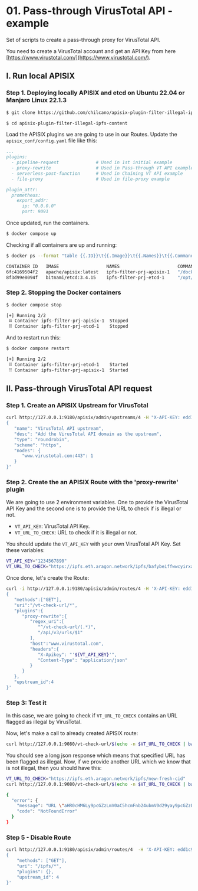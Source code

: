 # 01. Pass-through VirusTotal API - example

Set of scripts to create a pass-through proxy for VirusTotal API.

You need to create a VirusTotal account and get an API Key from here [https://www.virustotal.com/](https://www.virustotal.com/).

## I. Run local APISIX

### Step 1. Deploying locally APISIX and etcd on Ubuntu 22.04 or Manjaro Linux 22.1.3

```sh
$ git clone https://github.com/chilcano/apisix-plugin-filter-illegal-ipfs-content

$ cd apisix-plugin-filter-illegal-ipfs-content
```

Load the APISIX plugins we are going to use in our Routes. Update the `apisix_conf/config.yaml` file like this:
```yaml
...
plugins:
  - pipeline-request              # Used in 1st initial example
  - proxy-rewrite                 # Used in Pass-through VT API example
  - serverless-post-function      # Used in Chaining VT API example
  - file-proxy                    # Used in file-proxy example

plugin_attr:
  prometheus:
    export_addr:
      ip: "0.0.0.0"
      port: 9091
```

Once updated, run the containers.
```sh
$ docker compose up
```
Checking if all containers are up and running:
```sh
$ docker ps --format "table {{.ID}}\t{{.Image}}\t{{.Names}}\t{{.Command}}"

CONTAINER ID   IMAGE                  NAMES                      COMMAND
6fc4169504f2   apache/apisix:latest   ipfs-filter-prj-apisix-1   "/docker-entrypoint.…"
8f3d99e8094f   bitnami/etcd:3.4.15    ipfs-filter-prj-etcd-1     "/opt/bitnami/script…"
```

### Step 2. Stopping the Docker containers

```sh
$ docker compose stop

[+] Running 2/2
 ⠿ Container ipfs-filter-prj-apisix-1  Stopped                             10.9s
 ⠿ Container ipfs-filter-prj-etcd-1    Stopped                              0.4s
```

And to restart run this:
```sh
$ docker compose restart

[+] Running 2/2
 ⠿ Container ipfs-filter-prj-etcd-1    Started                             0.7s
 ⠿ Container ipfs-filter-prj-apisix-1  Started                             0.6s
```

## II. Pass-through VirusTotal API request


### Step 1. Create an APISIX Upstream for VirusTotal 

```sh
curl http://127.0.0.1:9180/apisix/admin/upstreams/4 -H "X-API-KEY: edd1c9f034335f136f87ad84b625c8f1" -X PUT -d '
{
   "name": "VirusTotal API upstream",
   "desc": "Add the VirusTotal API domain as the upstream",
   "type": "roundrobin",
   "scheme": "https",
   "nodes": {
      "www.virustotal.com:443": 1
   }
}'
```


### Step 2. Create the an APISIX Route with the 'proxy-rewrite' plugin

We are going to use 2 environment variables. One to provide the VirusTotal API Key and the second one is to provide the URL to check if is illegal or not.

- `VT_API_KEY`: VirusTotal API Key.
- `VT_URL_TO_CHECK`: URL to check if it is illegal or not.

You should update the `VT_API_KEY` with your own VirusTotal API Key. Set these variables:
```sh
VT_API_KEY="1234567890" 
VT_URL_TO_CHECK="https://ipfs.eth.aragon.network/ipfs/bafybeiffwwcyirxa2hmzq3mxsihjxltlaabxmpo2tjkoboaykemvh63qg4/alltheglory20_officeui.html"
```

Once done, let's create the Route:
```sh
curl -i http://127.0.0.1:9180/apisix/admin/routes/4 -H 'X-API-KEY: edd1c9f034335f136f87ad84b625c8f1' -X PUT -d '
{
   "methods":["GET"],
   "uri":"/vt-check-url/*",
   "plugins":{
      "proxy-rewrite":{
         "regex_uri":[
            "^/vt-check-url/(.*)",
            "/api/v3/urls/$1"
         ],
         "host":"www.virustotal.com",
         "headers":{
            "X-Apikey": "'${VT_API_KEY}'",
            "Content-Type": "application/json"
         }
      }
   },
   "upstream_id":4
}'
```

### Step 3: Test it

In this case, we are going to check if `VT_URL_TO_CHECK` contains an URL flagged as illegal by VirusTotal.

Now, let's make a call to already created APISIX route:
```sh
curl http://127.0.0.1:9080/vt-check-url/$(echo -n $VT_URL_TO_CHECK | base64 -w 0 | sed 's/=//g') -s | jq .
```

You should see a long json response which means that specified URL has been flagged as illegal.
Now, if we provide another URL which we know that is not illegal, then you should have this:
```sh
VT_URL_TO_CHECK="https://ipfs.eth.aragon.network/ipfs/new-fresh-cid"
curl http://127.0.0.1:9080/vt-check-url/$(echo -n $VT_URL_TO_CHECK | base64 -w 0 | sed 's/=//g') -s | jq .

{
  "error": {
    "message": "URL \"aHR0cHM6Ly9pcGZzLmV0aC5hcmFnb24ubmV0d29yay9pcGZzL25ldy1mcmVzaC1jaWQ\" not found",
    "code": "NotFoundError"
  }
}
```

### Step 5 - Disable Route

```sh
curl http://127.0.0.1:9180/apisix/admin/routes/4  -H 'X-API-KEY: edd1c9f034335f136f87ad84b625c8f1' -X PUT -d '
{
    "methods": ["GET"],
    "uri": "/ipfs/*",
    "plugins": {},
    "upstream_id": 4
}'
